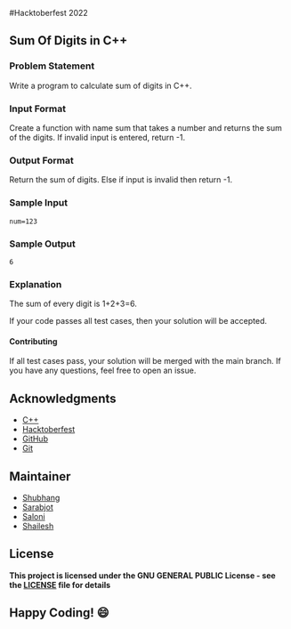 #Hacktoberfest 2022
## Sum Of Digits in C++

### Problem Statement
Write a program to calculate sum of digits in C++.

### Input Format
Create a function with name sum that takes a number and returns the sum of the digits. If invalid input is entered, return -1.

### Output Format
Return the sum of digits. Else if input is invalid then return -1.

### Sample Input
```
num=123
```

### Sample Output
```
6
```

### Explanation
The sum of every digit is 1+2+3=6.

If your code passes all test cases, then your solution will be accepted.

#### Contributing
If all test cases pass, your solution will be merged with the main branch. If you have any questions, feel free to open an issue.

## Acknowledgments
- [C++](http://cplusplus.org/)
- [Hacktoberfest](https://hacktoberfest.digitalocean.com/)
- [GitHub](https://github.com)
- [Git](https://git-scm.com/)

## Maintainer
- [Shubhang](https://github.com/Shubhang-2111)
- [Sarabjot](https://github.com/ricky-aufvaa)
- [Saloni](https://github.com/saloni1202)
- [Shailesh](https://github.com/ShaileshKumar007)

## License
**This project is licensed under the GNU GENERAL PUBLIC License - see the [LICENSE](../../LICENSE) file for details**

## Happy Coding! :smile:

